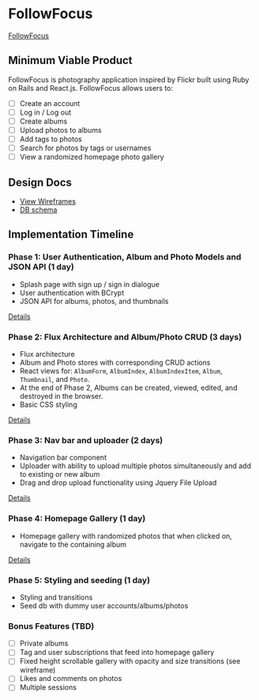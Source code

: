 # FollowFocus

[FollowFocus][followfocus]

[followfocus]: http://www.followfocus.co

## Minimum Viable Product

FollowFocus is photography application inspired by Flickr built using
Ruby on Rails and React.js. FollowFocus allows users to:

- [ ] Create an account
- [ ] Log in / Log out
- [ ] Create albums
- [ ] Upload photos to albums
- [ ] Add tags to photos
- [ ] Search for photos by tags or usernames
- [ ] View a randomized homepage photo gallery

## Design Docs
* [View Wireframes][view]
* [DB schema][schema]

[view]: ./docs/views.md
[schema]: ./docs/schema.md

## Implementation Timeline

### Phase 1: User Authentication, Album and Photo Models and JSON API (1 day)

- Splash page with sign up / sign in dialogue
- User authentication with BCrypt
- JSON API for albums, photos, and thumbnails

[Details][phase-one]

### Phase 2: Flux Architecture and Album/Photo CRUD (3 days)

- Flux architecture
- Album and Photo stores with corresponding CRUD actions
- React views for: `AlbumForm`, `AlbumIndex`, `AlbumIndexItem`, `Album`, `Thumbnail`, and `Photo`.
- At the end of Phase 2, Albums can be created, viewed, edited, and destroyed in the browser.
- Basic CSS styling

[Details][phase-two]

### Phase 3: Nav bar and uploader (2 days)

- Navigation bar component
- Uploader with ability to upload multiple photos simultaneously and
  add to existing or new album
- Drag and drop upload functionality using Jquery File Upload

[Details][phase-three]

### Phase 4: Homepage Gallery (1 day)

- Homepage gallery with randomized photos that when clicked on, navigate to
  the containing album

[Details][phase-four]

### Phase 5: Styling and seeding (1 day)

- Styling and transitions
- Seed db with dummy user accounts/albums/photos

### Bonus Features (TBD)
- [ ] Private albums
- [ ] Tag and user subscriptions that feed into homepage gallery
- [ ] Fixed height scrollable gallery with opacity and size transitions (see wireframe)
- [ ] Likes and comments on photos
- [ ] Multiple sessions

[phase-one]: ./docs/phases/phase1.md
[phase-two]: ./docs/phases/phase2.md
[phase-three]: ./docs/phases/phase3.md
[phase-four]: ./docs/phases/phase4.md
